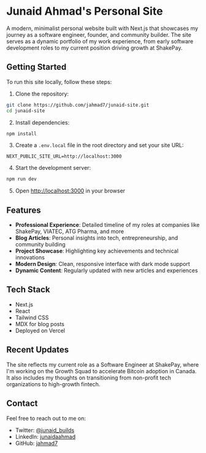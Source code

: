 # Junaid Ahmad's Personal Site

A modern, minimalist personal website built with Next.js that showcases my journey as a software engineer, founder, and community builder. The site serves as a dynamic portfolio of my work experience, from early software development roles to my current position driving growth at ShakePay.

## Getting Started

To run this site locally, follow these steps:

1. Clone the repository:
```bash
git clone https://github.com/jahmad7/junaid-site.git
cd junaid-site
```

2. Install dependencies:
```bash
npm install
```

3. Create a `.env.local` file in the root directory and set your site URL:
```
NEXT_PUBLIC_SITE_URL=http://localhost:3000
```

4. Start the development server:
```bash
npm run dev
```

5. Open [http://localhost:3000](http://localhost:3000) in your browser

## Features

- **Professional Experience**: Detailed timeline of my roles at companies like ShakePay, VIATEC, ATG Pharma, and more
- **Blog Articles**: Personal insights into tech, entrepreneurship, and community building
- **Project Showcase**: Highlighting key achievements and technical innovations
- **Modern Design**: Clean, responsive interface with dark mode support
- **Dynamic Content**: Regularly updated with new articles and experiences

## Tech Stack

- Next.js
- React
- Tailwind CSS
- MDX for blog posts
- Deployed on Vercel

## Recent Updates

The site reflects my current role as a Software Engineer at ShakePay, where I'm working on the Growth Squad to accelerate Bitcoin adoption in Canada. It also includes my thoughts on transitioning from non-profit tech organizations to high-growth fintech.

## Contact

Feel free to reach out to me on:
- Twitter: [@junaid_builds](https://x.com/junaid_builds)
- LinkedIn: [junaidaahmad](https://www.linkedin.com/in/junaidaahmad/)
- GitHub: [jahmad7](https://github.com/jahmad7)
